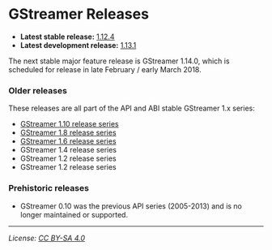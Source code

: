 # GStreamer Releases

- **Latest stable release:** [1.12.4][latest-stable]
- **Latest development release:** [1.13.1][latest-devel]

[latest-stable]: https://gstreamer.freedesktop.org/releases/1.12/#1.12.4
[latest-devel]: https://gstreamer.freedesktop.org/releases/1.14/

The next stable major feature release is GStreamer 1.14.0, which is scheduled
for release in late February / early March 2018.

### Older releases

These releases are all part of the API and ABI stable GStreamer 1.x series:

- [GStreamer 1.10 release series](https://gstreamer.freedesktop.org/releases/1.10/)
- [GStreamer 1.8 release series](https://gstreamer.freedesktop.org/releases/1.8/)
- [GStreamer 1.6 release series](https://gstreamer.freedesktop.org/releases/1.6/)
- GStreamer 1.4 release series
- GStreamer 1.2 release series
- GStreamer 1.2 release series

### Prehistoric releases

- GStreamer 0.10 was the previous API series (2005-2013) and is no longer
  maintained or supported.

- - -

*License: [CC BY-SA 4.0](http://creativecommons.org/licenses/by-sa/4.0/)*
